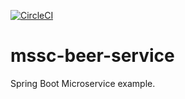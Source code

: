 [![CircleCI](https://circleci.com/gh/gasas15/mssc-beer-service.svg?style=svg)](https://circleci.com/gh/gasas15/mssc-beer-service)
# mssc-beer-service
Spring Boot Microservice example.
